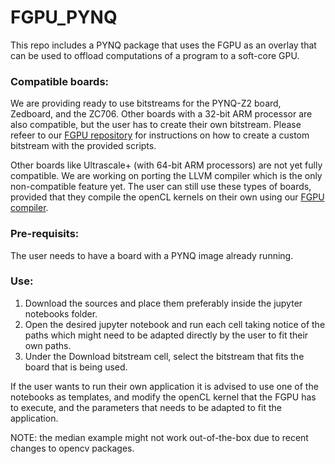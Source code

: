# FGPU_PYNQ

This repo includes a PYNQ package that uses the FGPU as an overlay that can be used to offload computations of a program to a soft-core GPU.

### Compatible boards:
We are providing ready to use bitstreams for the PYNQ-Z2 board, Zedboard, and the ZC706. Other boards with a 32-bit ARM processor are also compatible, but the user has to create their own bitstream. Please refeer to our [FGPU repository](https://github.com/CEatBTU/FGPU.git) for instructions on how to create a custom bitstream with the provided scripts.

Other boards like Ultrascale+ (with 64-bit ARM processors) are not yet fully compatible. We are working on porting the LLVM compiler which is the only non-compatible feature yet. The user can still use these types of boards, provided that they compile the openCL kernels on their own using our [FGPU compiler](https://github.com/CEatBTU/FGPU_Compiler.git).

### Pre-requisits:
The user needs to have a board with a PYNQ image already running. 

### Use:
1. Download the sources and place them preferably inside the jupyter notebooks folder.
2. Open the desired jupyter notebook and run each cell taking notice of the paths which might need to be adapted directly by the user to fit their own paths.
3. Under the Download bitstream cell, select the bitstream that fits the board that is being used.

If the user wants to run their own application it is advised to use one of the notebooks as templates, and modify the openCL kernel that the FGPU has to execute, and the parameters that needs to be adapted to fit the application.


NOTE: the median example might not work out-of-the-box due to recent changes to opencv packages.
